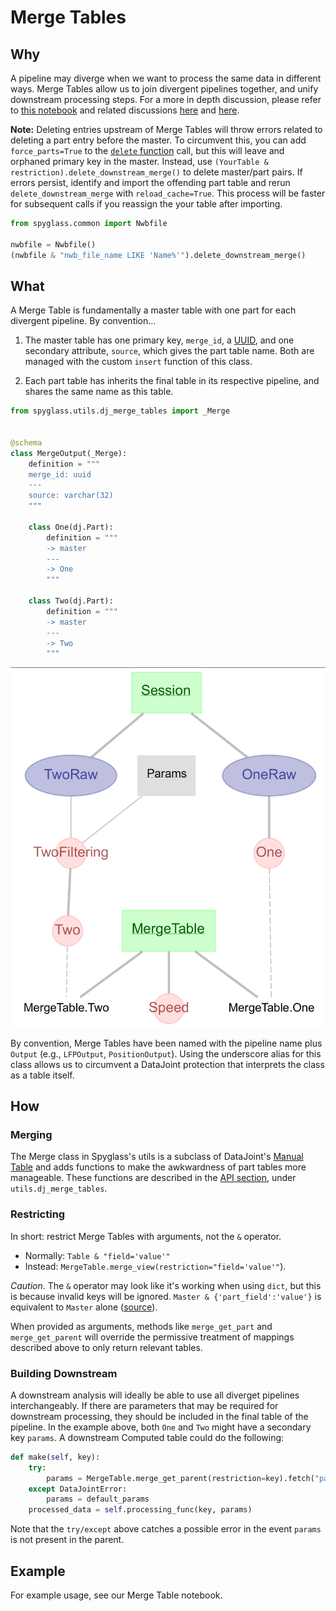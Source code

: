 # Merge Tables

## Why

A pipeline may diverge when we want to process the same data in different ways.
Merge Tables allow us to join divergent pipelines together, and unify downstream
processing steps. For a more in depth discussion, please refer to
[this notebook](https://github.com/ttngu207/db-programming-with-datajoint/blob/master/notebooks/pipelines_merging_design_master_part.ipynb)
and related discussions
[here](https://github.com/datajoint/datajoint-python/issues/151) and
[here](https://github.com/LorenFrankLab/spyglass/issues/469).

**Note:** Deleting entries upstream of Merge Tables will throw errors related to
deleting a part entry before the master. To circumvent this, you can add
`force_parts=True` to the
[`delete` function](https://datajoint.com/docs/core/datajoint-python/0.14/api/datajoint/__init__/#datajoint.table.Table.delete)
call, but this will leave and orphaned primary key in the master. Instead, use
`(YourTable & restriction).delete_downstream_merge()` to delete master/part
pairs. If errors persist, identify and import the offending part table and rerun
`delete_downstream_merge` with `reload_cache=True`. This process will be faster
for subsequent calls if you reassign the your table after importing.

```python
from spyglass.common import Nwbfile

nwbfile = Nwbfile()
(nwbfile & "nwb_file_name LIKE 'Name%'").delete_downstream_merge()
```

## What

A Merge Table is fundamentally a master table with one part for each divergent
pipeline. By convention...

1. The master table has one primary key, `merge_id`, a
    [UUID](https://en.wikipedia.org/wiki/Universally_unique_identifier), and
    one secondary attribute, `source`, which gives the part table name. Both
    are managed with the custom `insert` function of this class.

2. Each part table has inherits the final table in its respective pipeline, and
    shares the same name as this table.

```python
from spyglass.utils.dj_merge_tables import _Merge


@schema
class MergeOutput(_Merge):
    definition = """
    merge_id: uuid
    ---
    source: varchar(32)
    """

    class One(dj.Part):
        definition = """
        -> master
        ---
        -> One
        """

    class Two(dj.Part):
        definition = """
        -> master
        ---
        -> Two
        """
```

![Merge diagram](../images/merge_diagram.png)

By convention, Merge Tables have been named with the pipeline name plus `Output`
(e.g., `LFPOutput`, `PositionOutput`). Using the underscore alias for this class
allows us to circumvent a DataJoint protection that interprets the class as a
table itself.

## How

### Merging

The Merge class in Spyglass's utils is a subclass of DataJoint's
[Manual Table](https://datajoint.com/docs/core/design/tables/tiers/#data-entry-lookup-and-manual)
and adds functions to make the awkwardness of part tables more manageable. These
functions are described in the [API section](../api/utils/dj_merge_tables.md),
under `utils.dj_merge_tables`.

### Restricting

In short: restrict Merge Tables with arguments, not the `&` operator.

- Normally: `Table & "field='value'"`
- Instead: `MergeTable.merge_view(restriction="field='value'"`).

_Caution_. The `&` operator may look like it's working when using `dict`, but
this is because invalid keys will be ignored. `Master & {'part_field':'value'}`
is equivalent to `Master` alone
([source](https://docs.datajoint.org/python/queries/06-Restriction.html#restriction-by-a-mapping)).

When provided as arguments, methods like `merge_get_part` and `merge_get_parent`
will override the permissive treatment of mappings described above to only
return relevant tables.

### Building Downstream

A downstream analysis will ideally be able to use all diverget pipelines
interchangeably. If there are parameters that may be required for downstream
processing, they should be included in the final table of the pipeline. In the
example above, both `One` and `Two` might have a secondary key `params`. A
downstream Computed table could do the following:

```python
def make(self, key):
    try:
        params = MergeTable.merge_get_parent(restriction=key).fetch("params")
    except DataJointError:
        params = default_params
    processed_data = self.processing_func(key, params)
```

Note that the `try/except` above catches a possible error in the event `params`
is not present in the parent.

## Example

For example usage, see our Merge Table notebook.
